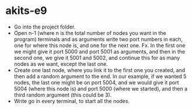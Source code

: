 # akits-e9

- Go into the project folder.
- Open n-1 (where n is the total number of nodes you want in the program) terminals and as arguments write two port numbers in each, one for where this node is, and one for the next one. Fx. In the first one we might give it port 5000 and port 5001 as arguments, and then in the second one, we give it 5001 and 5002, and continue this for as many nodes as we want, except the last one.
- Create one last node, where you link it to the first one you created, and then add a random argument to the end. In our example, if we wanted 5 nodes, the last one might be on port 5004, and we would give it port 5004 (where this node is) and port 5000 (where we started), and then a third random argument (this could be 3).
- Write go in every terminal, to start all the nodes.
